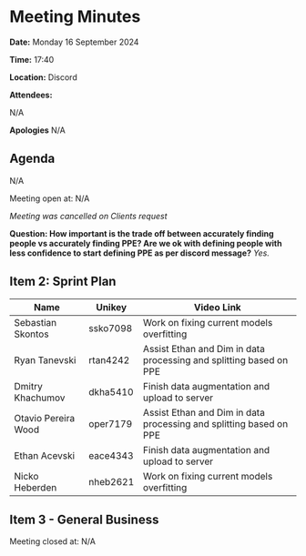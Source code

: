 # Meeting Minutes

**Date:** Monday 16 September 2024

**Time:** 17:40

**Location:** Discord

**Attendees:**

N/A

**Apologies**
N/A



## Agenda

N/A

Meeting open at: N/A


*Meeting was cancelled on Clients request*


**Question: How important is the trade off between accurately finding people vs accurately finding PPE? Are we ok with defining people with less confidence to start defining PPE as per discord message?**
*Yes.*


## Item 2: Sprint Plan

| Name | Unikey | Video Link |
|--|--|--|
| Sebastian Skontos | ssko7098 | Work on fixing current models overfitting |
| Ryan Tanevski | rtan4242 | Assist Ethan and Dim in data processing and splitting based on PPE |
| Dmitry Khachumov | dkha5410 | Finish data augmentation and upload to server |
| Otavio Pereira Wood | oper7179 | Assist Ethan and Dim in data processing and splitting based on PPE |
| Ethan Acevski | eace4343 | Finish data augmentation and upload to server |
| Nicko Heberden | nheb2621 | Work on fixing current models overfitting |

## Item 3 - General Business

Meeting closed at:  N/A
